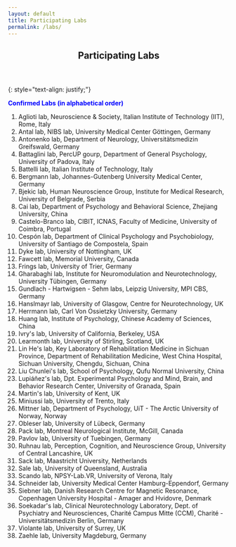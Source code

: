 ```yaml
---
layout: default
title: Participating Labs
permalink: /labs/
---
```

<header>
<h2>Participating Labs</h2>
</header>

{: style="text-align: justify;"}

<span style="color:blue"><b>Confirmed Labs (in alphabetical order)</b></span><br>

1. Aglioti lab, Neuroscience & Society, Italian Institute of Technology (IIT), Rome, Italy<br>
2. Antal lab, NIBS lab, University Medical Center Göttingen, Germany<br>
3. Antonenko lab, Department of Neurology, Universitätsmedizin Greifswald, Germany<br> 
4. Battaglini lab, PercUP gourp, Department of General Psychology, University of Padova, Italy<br> 
5. Battelli lab, Italian Institute of Technology, Italy<br>
6. Bergmann lab, Johannes-Gutenberg University Medical Center, Germany<br>
7. Bjekic lab, Human Neuroscience Group, Institute for Medical Research, University of Belgrade, Serbia<br>
8. Cai lab, Department of Psychology and Behavioral Science, Zhejiang University, China<br>
9. Castelo-Branco lab, CIBIT, ICNAS, Faculty of Medicine, University of Coimbra, Portugal<br>
10. Cespón lab, Department of Clinical Psychology and Psychobiology, University of Santiago de Compostela, Spain<br>
11. Dyke lab, University of Nottingham, UK<br>
12. Fawcett lab, Memorial University, Canada<br>
13. Frings lab, University of Trier, Germany<br>
14. Gharabaghi lab, Institute for Neuromodulation and Neurotechnology, University Tübingen, Germany<br>
15. Gundlach - Hartwigsen - Sehm labs, Leipzig University, MPI CBS, Germany<br>
16. Hanslmayr lab, University of Glasgow, Centre for Neurotechnology, UK<br>
17. Herrmann lab, Carl Von Ossietzky University, Germany<br>
18. Huang lab, Institute of Psychology, Chinese Academy of Sciences, China<br>
19. Ivry's lab, University of California, Berkeley, USA<br>
20. Learmonth lab, University of Stirling, Scotland, UK<br>
21. Lin He's lab, Key Laboratory of Rehabilitation Medicine in Sichuan Province, Department of Rehabilitation Medicine, West China Hospital, Sichuan University, Chengdu, Sichuan, China<br>
22. Liu Chunlei's lab, School of Psychology, Qufu Normal University, China<br>
23. Lupiáñez's lab, Dpt. Experimental Psychology and Mind, Brain, and Behavior Research Center, University of Granada, Spain<br>
24. Martin's lab, University of Kent, UK<br>
25. Miniussi lab, University of Trento, Italy<br>
26. Mittner lab, Department of Psychology, UiT - The Arctic University of Norway, Norway<br>
27. Obleser lab, University of Lübeck, Germany<br>
28. Pack lab, Montreal Neurological Institute, McGill, Canada<br>
29. Pavlov lab, University of Tuebingen, Germany<br>
30. Ruhnau lab, Perception, Cognition, and Neuroscience Group, University of Central Lancashire, UK<br>
31. Sack lab, Maastricht University, Netherlands<br>
32. Sale lab, University of Queensland, Australia<br>
33. Scando lab, NPSY-Lab.VR, University of Verona, Italy<br>
34. Schneider lab, University Medical Center Hamburg-Eppendorf, Germany<br>
35. Siebner lab, Danish Research Centre for Magnetic Resonance, Copenhagen University Hospital - Amager and Hvidovre, Denmark<br>
36. Soekadar's lab, Clinical Neurotechnology Laboratory, Dept. of Psychiatry and Neurosciences, Charité Campus Mitte (CCM), Charité - Universitätsmedizin Berlin, Germany<br>
37. Violante lab, University of Surrey, UK<br>
38. Zaehle lab, University Magdeburg, Germany<br>



 